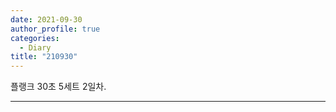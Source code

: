```yaml
---
date: 2021-09-30
author_profile: true
categories:
  - Diary
title: "210930"
---
```


플랭크 30초 5세트 2일차.

---

